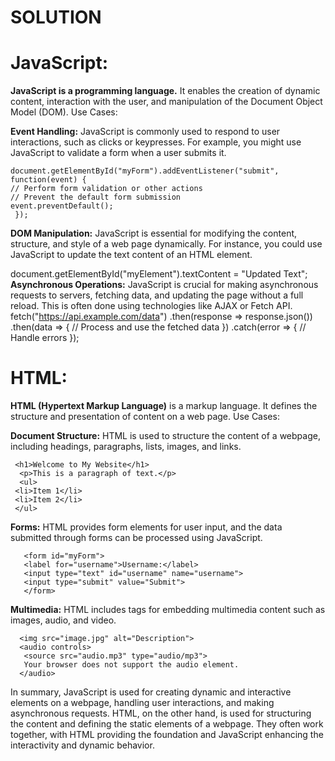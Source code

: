# SOLUTION
# JavaScript:
**JavaScript is a programming language.**
It enables the creation of dynamic content, interaction with the user, and manipulation of the Document Object Model (DOM).
Use Cases:

**Event Handling:** JavaScript is commonly used to respond to user interactions, such as clicks or keypresses. For example, you might use JavaScript to validate a form when a user submits it.

    document.getElementById("myForm").addEventListener("submit", function(event) {
    // Perform form validation or other actions
    // Prevent the default form submission
    event.preventDefault();
     });

**DOM Manipulation:** JavaScript is essential for modifying the content, structure, and style of a web page dynamically. For instance, you could use JavaScript to update the text content of an HTML element.

  document.getElementById("myElement").textContent = "Updated Text";
**Asynchronous Operations:** JavaScript is crucial for making asynchronous requests to servers, fetching data, and updating the page without a full reload. This is often done using technologies like AJAX or Fetch API.
   fetch("https://api.example.com/data")
   .then(response => response.json())
   .then(data => {
    // Process and use the fetched data
    })
   .catch(error => {
    // Handle errors
   });
# HTML:
**HTML (Hypertext Markup Language)**  is a markup language.
It defines the structure and presentation of content on a web page.
Use Cases:

**Document Structure:** HTML is used to structure the content of a webpage, including headings, paragraphs, lists, images, and links.

     <h1>Welcome to My Website</h1>
      <p>This is a paragraph of text.</p>
      <ul>
     <li>Item 1</li>
     <li>Item 2</li>
     </ul>
**Forms:** HTML provides form elements for user input, and the data submitted through forms can be processed using JavaScript.

       <form id="myForm">
       <label for="username">Username:</label>
       <input type="text" id="username" name="username">
       <input type="submit" value="Submit">
       </form>

**Multimedia:** HTML includes tags for embedding multimedia content such as images, audio, and video.

      <img src="image.jpg" alt="Description">
      <audio controls>
       <source src="audio.mp3" type="audio/mp3">
       Your browser does not support the audio element.
      </audio>
In summary, JavaScript is used for creating dynamic and interactive elements on a webpage, handling user interactions, and making asynchronous requests. HTML, on the other hand, is used for structuring the content and defining the static elements of a webpage. They often work together, with HTML providing the foundation and JavaScript enhancing the interactivity and dynamic behavior.
